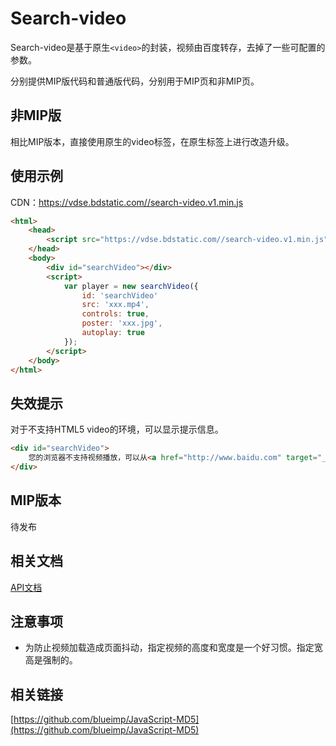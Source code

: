 Search-video
======
Search-video是基于原生`<video>`的封装，视频由百度转存，去掉了一些可配置的参数。

分别提供MIP版代码和普通版代码，分别用于MIP页和非MIP页。 

## 非MIP版
相比MIP版本，直接使用原生的video标签，在原生标签上进行改造升级。

## 使用示例
CDN：https://vdse.bdstatic.com//search-video.v1.min.js
```html
<html>
    <head>
        <script src="https://vdse.bdstatic.com//search-video.v1.min.js"></script>
    </head>
    <body>
        <div id="searchVideo"></div>
        <script>
            var player = new searchVideo({
                id: 'searchVideo'
                src: 'xxx.mp4',
                controls: true,
                poster: 'xxx.jpg',
                autoplay: true
            });
        </script>
    </body>
</html>
```

## 失效提示
对于不支持HTML5 video的环境，可以显示提示信息。
```html
<div id="searchVideo">
    您的浏览器不支持视频播放，可以从<a href="http://www.baidu.com" target="_blank">这里</a> 下载该视频。
</div>
```

## MIP版本

待发布

## 相关文档

[API文档](docs/api.md)

## 注意事项
+ 为防止视频加载造成页面抖动，指定视频的高度和宽度是一个好习惯。指定宽高是强制的。


## 相关链接 
[https://github.com/blueimp/JavaScript-MD5](https://github.com/blueimp/JavaScript-MD5)